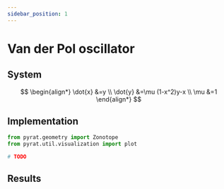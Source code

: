 ```yaml
---
sidebar_position: 1
---
```


# Van der Pol oscillator

## System

$$
\begin{align*}
\dot{x} &=y \\
\dot{y} &=\mu (1-x^2)y-x \\
\mu &=1
\end{align*}
$$

## Implementation

```python
from pyrat.geometry import Zonotope
from pyrat.util.visualization import plot

# TODO
```

## Results

